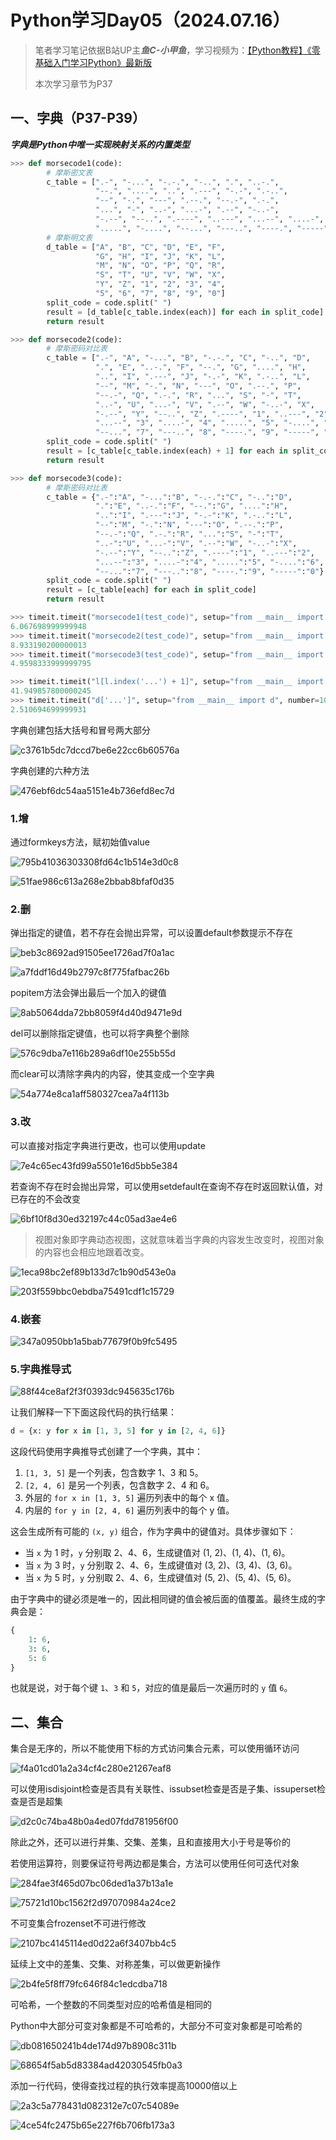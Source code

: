 #  Python学习Day05（2024.07.16）

> 笔者学习笔记依据B站UP主***鱼C-小甲鱼***，学习视频为：[【Python教程】《零基础入门学习Python》最新版]([序章_哔哩哔哩_bilibili](https://www.bilibili.com/video/BV1c4411e77t?p=1&vd_source=3052c1e7ab8ae1ae3bd0668a229fc4b7))
>
> 本次学习章节为P37

## 一、字典（P37-P39）

***字典是Python中唯一实现映射关系的内置类型***

```python
>>> def morsecode1(code):
        # 摩斯密文表
        c_table = [".-", "-...", "-.-.", "-..", ".", "..-.",
                   "--.", "....", "..", ".---", "-.-", ".-..",
                   "--", "-.", "---", ".--.", "--.-", ".-.",
                   "...", "-", "..-", "...-", ".--", "-..-",
                   "-.--", "--..", ".----", "..---", "...--", "....-",
                   ".....", "-....", "--...", "---..", "----.", "-----"]
        # 摩斯明文表
        d_table = ["A", "B", "C", "D", "E", "F",
                   "G", "H", "I", "J", "K", "L",
                   "M", "N", "O", "P", "Q", "R",
                   "S", "T", "U", "V", "W", "X",
                   "Y", "Z", "1", "2", "3", "4",
                   "5", "6", "7", "8", "9", "0"]
        split_code = code.split(" ")
        result = [d_table[c_table.index(each)] for each in split_code]
        return result

>>> def morsecode2(code):
        # 摩斯密码对比表
        c_table = [".-", "A", "-...", "B", "-.-.", "C", "-..", "D",
                   ".", "E", "..-.", "F", "--.", "G", "....", "H",
                   "..", "I", ".---", "J", "-.-", "K", ".-..", "L", 
                   "--", "M", "-.", "N", "---", "O", ".--.", "P",
                   "--.-", "Q", ".-.", "R", "...", "S", "-", "T",
                   "..-", "U", "...-", "V", ".--", "W", "-..-", "X",
                   "-.--", "Y", "--..", "Z", ".----", "1", "..---", "2",
                   "...--", "3", "....-", "4", ".....", "5", "-....", "6",
                   "--...", "7", "---..", "8", "----.", "9", "-----", "0"]
        split_code = code.split(" ")
        result = [c_table[c_table.index(each) + 1] for each in split_code]
        return result

>>> def morsecode3(code):
        # 摩斯密码对比表
        c_table = {".-":"A", "-...":"B", "-.-.":"C", "-..":"D",
                   ".":"E", "..-.":"F", "--.":"G", "....":"H",
                   "..":"I", ".---":"J", "-.-":"K", ".-..":"L", 
                   "--":"M", "-.":"N", "---":"O", ".--.":"P",
                   "--.-":"Q", ".-.":"R", "...":"S", "-":"T",
                   "..-":"U", "...-":"V", ".--":"W", "-..-":"X",
                   "-.--":"Y", "--..":"Z", ".----":"1", "..---":"2",
                   "...--":"3", "....-":"4", ".....":"5", "-....":"6",
                   "--...":"7", "---..":"8", "----.":"9", "-----":"0"}
        split_code = code.split(" ")
        result = [c_table[each] for each in split_code]
        return result

>>> timeit.timeit("morsecode1(test_code)", setup="from __main__ import morsecode1, test_code")
6.067698999999948
>>> timeit.timeit("morsecode2(test_code)", setup="from __main__ import morsecode2, test_code")
8.933190200000013
>>> timeit.timeit("morsecode3(test_code)", setup="from __main__ import morsecode3, test_code")
4.9598333999999795
```

```python
>>> timeit.timeit("l[l.index('...') + 1]", setup="from __main__ import l", number=100000000)
41.949857800000245
>>> timeit.timeit("d['...']", setup="from __main__ import d", number=100000000)
2.510694699999931
```

字典创建包括大括号和冒号两大部分

![c3761b5dc7dccd7be6e22cc6b60576a](https://gitee.com/lu-hua7/picture/raw/master/c3761b5dc7dccd7be6e22cc6b60576a.png)

字典创建的六种方法

![476ebf6dc54aa5151e4b736efd8ec7d](https://gitee.com/lu-hua7/picture/raw/master/476ebf6dc54aa5151e4b736efd8ec7d.png)

### 1.增

通过formkeys方法，赋初始值value

![795b41036303308fd64c1b514e3d0c8](https://gitee.com/lu-hua7/picture/raw/master/795b41036303308fd64c1b514e3d0c8.png)

![51fae986c613a268e2bbab8bfaf0d35](https://gitee.com/lu-hua7/picture/raw/master/51fae986c613a268e2bbab8bfaf0d35.png)

### 2.删

弹出指定的键值，若不存在会抛出异常，可以设置default参数提示不存在

![beb3c8692ad91505ee1726ad7f0a1ac](https://gitee.com/lu-hua7/picture/raw/master/beb3c8692ad91505ee1726ad7f0a1ac.png)

![a7fddf16d49b2797c8f775fafbac26b](https://gitee.com/lu-hua7/picture/raw/master/a7fddf16d49b2797c8f775fafbac26b.png)

popitem方法会弹出最后一个加入的键值

![8ab5064dda72bb8059f4d40d9471e9d](https://gitee.com/lu-hua7/picture/raw/master/8ab5064dda72bb8059f4d40d9471e9d.png)

del可以删除指定键值，也可以将字典整个删除

![576c9dba7e116b289a6df10e255b55d](https://gitee.com/lu-hua7/picture/raw/master/576c9dba7e116b289a6df10e255b55d.png)

而clear可以清除字典内的内容，使其变成一个空字典

![54a774e8ca1aff580327cea7a4f113b](https://gitee.com/lu-hua7/picture/raw/master/54a774e8ca1aff580327cea7a4f113b.png)

### 3.改

可以直接对指定字典进行更改，也可以使用update

![7e4c65ec43fd99a5501e16d5bb5e384](https://gitee.com/lu-hua7/picture/raw/master/7e4c65ec43fd99a5501e16d5bb5e384.png)

若查询不存在时会抛出异常，可以使用setdefault在查询不存在时返回默认值，对已存在的不会改变

![6bf10f8d30ed32197c44c05ad3ae4e6](https://gitee.com/lu-hua7/picture/raw/master/6bf10f8d30ed32197c44c05ad3ae4e6.png)

> 视图对象即字典动态视图，这就意味着当字典的内容发生改变时，视图对象的内容也会相应地跟着改变。

![1eca98bc2ef89b133d7c1b90d543e0a](https://gitee.com/lu-hua7/picture/raw/master/1eca98bc2ef89b133d7c1b90d543e0a.png)

![203f559bbc0ebdba75491cdf1c15729](https://gitee.com/lu-hua7/picture/raw/master/203f559bbc0ebdba75491cdf1c15729.png)

### 4.嵌套

![347a0950bb1a5bab77679f0b9fc5495](https://gitee.com/lu-hua7/picture/raw/master/347a0950bb1a5bab77679f0b9fc5495.png)

### 5.字典推导式

![88f44ce8af2f3f0393dc945635c176b](https://gitee.com/lu-hua7/picture/raw/master/88f44ce8af2f3f0393dc945635c176b.png)

让我们解释一下下面这段代码的执行结果：

```python
d = {x: y for x in [1, 3, 5] for y in [2, 4, 6]}
```

这段代码使用字典推导式创建了一个字典，其中：

1. `[1, 3, 5]` 是一个列表，包含数字 1、3 和 5。
2. `[2, 4, 6]` 是另一个列表，包含数字 2、4 和 6。
3. 外层的 `for x in [1, 3, 5]` 遍历列表中的每个 x 值。
4. 内层的 `for y in [2, 4, 6]` 遍历列表中的每个 y 值。

这会生成所有可能的 `(x, y)` 组合，作为字典中的键值对。具体步骤如下：

- 当 `x` 为 1 时，`y` 分别取 2、4、6，生成键值对 (1, 2)、(1, 4)、(1, 6)。
- 当 `x` 为 3 时，`y` 分别取 2、4、6，生成键值对 (3, 2)、(3, 4)、(3, 6)。
- 当 `x` 为 5 时，`y` 分别取 2、4、6，生成键值对 (5, 2)、(5, 4)、(5, 6)。

由于字典中的键必须是唯一的，因此相同键的值会被后面的值覆盖。最终生成的字典会是：

```python
{
    1: 6,
    3: 6,
    5: 6
}
```

也就是说，对于每个键 `1`、`3` 和 `5`，对应的值是最后一次遍历时的 `y` 值 `6`。

## 二、集合

集合是无序的，所以不能使用下标的方式访问集合元素，可以使用循环访问

![f4a01cd01a2a34cf4c280e21267eaf8](https://gitee.com/lu-hua7/picture/raw/master/f4a01cd01a2a34cf4c280e21267eaf8.png)

可以使用isdisjoint检查是否具有关联性、issubset检查是否是子集、issuperset检查是否是超集

![d2c0c74ba48b0a4ed07fdd781956f00](https://gitee.com/lu-hua7/picture/raw/master/d2c0c74ba48b0a4ed07fdd781956f00.png)

除此之外，还可以进行并集、交集、差集，且和直接用大小于号是等价的

若使用运算符，则要保证符号两边都是集合，方法可以使用任何可迭代对象

![284fae3f465d07bc06ded1a37b13a1e](https://gitee.com/lu-hua7/picture/raw/master/284fae3f465d07bc06ded1a37b13a1e.png)

![75721d10bc1562f2d97070984a24ce2](https://gitee.com/lu-hua7/picture/raw/master/75721d10bc1562f2d97070984a24ce2.png)

不可变集合frozenset不可进行修改

![2107bc4145114ed0d22a6f3407bb4c5](https://gitee.com/lu-hua7/picture/raw/master/2107bc4145114ed0d22a6f3407bb4c5.png)

延续上文中的差集、交集、对称差集，可以做更新操作

![2b4fe5f8ff79fc646f84c1edcdba718](https://gitee.com/lu-hua7/picture/raw/master/2b4fe5f8ff79fc646f84c1edcdba718.png)

可哈希，一个整数的不同类型对应的哈希值是相同的

Python中大部分可变对象都是不可哈希的，大部分不可变对象都是可哈希的

![db081650241b4de174d97b8908c311b](https://gitee.com/lu-hua7/picture/raw/master/db081650241b4de174d97b8908c311b.png)

![68654f5ab5d83384ad42030545fb0a3](https://gitee.com/lu-hua7/picture/raw/master/68654f5ab5d83384ad42030545fb0a3.png)

添加一行代码，使得查找过程的执行效率提高10000倍以上

![2a3c5a778431d082312e7c07c54089e](https://gitee.com/lu-hua7/picture/raw/master/2a3c5a778431d082312e7c07c54089e.png)

![4ce54fc2475b65e227f6b706fb173a3](https://gitee.com/lu-hua7/picture/raw/master/4ce54fc2475b65e227f6b706fb173a3.png)

